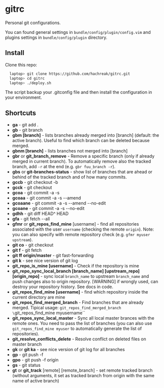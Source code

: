 gitrc
=====

Personal git configurations.

You can found general settings in `bundle/config/plugin/config.vim`
and plugins settings in `bundle/config/plugin` directory.


Install
-------

Clone this repo:

```bash
  laptop> git clone https://github.com/hachreak/gitrc.git
  laptop> cd gitrc
  laptop> ./deploy.sh
```

The script backup your .gitconfig file and then install the
configuration in your environment.


Shortcuts
-------------------------
* **ga** - git add .
* **gb** - git branch
* **gbm [branch]** - lists branches already merged into [branch] (default: the active branch). Useful to find which branch can be deleted because merged.
* **gbnm [branch]** - lists branches not merged into [branch]
* **gbr** or **git_branch_remove** - Remove a specific branch (only if already merged in current branch). To automatically remove also the tracked branch, add `-r` at the end (e.g. `gbr fuu_branch -r`).
* **gbs** or **git-branches-status** - show list of branches that are ahead or behind of the tracked branch and of how many commits.
* **gccb** - git checkout -b
* **gcck** - git checkout
* **gcoa** - git commit -a -s
* **gcoaa** - git commit -a -s --amend
* **gcoaane** - git commit -a -s --amend --no-edit
* **gcoane** - git commit -a -s --no-edit
* **gdhh** - git diff HEAD^ HEAD
* **gfa** - git fetch --all
* **gfmr** or **git_repos_find_mine** [username] - find all repositories associated with the user `username` (checking the remote `origin`). Note: you can also specify with remote repository check (e.g. `gfmr myuser upstream`).
* **git co** - git checkout
* **git f** - git fetch
* **git ff origin/master** - git fast-forwarding
* **git k** - see nice version of git log
* **git_repo_is_mine [username]** - Check if the repository is mine
* **git_repo_sync_local_branch [branch_name] [upstream_repo] [origin_repo]** - sync local `branch_name` to upstream `branch_name` and push changes also to origin repository. [WARNING] if wrongly used, can destroy your repository history. See docs in code.
* **git_repos_find_mine [username]** - find which repository inside the current directory are mine
* **git_repos_find_merged_branch** - Find branches that are already merged. Tipical usage: `git_repos_find_merged_branch \`git_repos_find_mine myusername\``
* **git_repos_sync_local_master** - Sync all local master brances with the remote ones. You need to pass the list of branches (you can also use `git_repos_find_mine myuser` to automatically generate the list of repositories).
* **git_resolve_conflicts_delete** - Resolve conflict on deleted files on master branch
* **gk** or **git ka** - see nice version of git log for all branches
* **gp** - git push -f
* **gpo** - git push -f origin
* **gs** - git status
* **gt** or **git_track** [remote] [remote_branch] - set remote tracked branch (without arguments, it set as tracked branch from origin with the same name of active branch)
